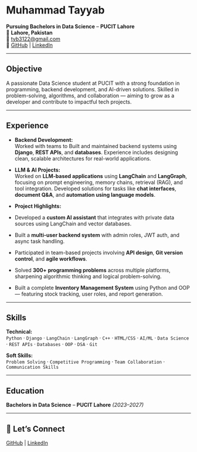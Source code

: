 # Muhammad Tayyab  

**Pursuing Bachelors in Data Science** – **PUCIT Lahore**  
📍 **Lahore, Pakistan**  
📧 [tyb3122@gmail.com](mailto:tyb3122@gmail.com)  
🔗 [GitHub](https://github.com/tyb01) | [LinkedIn](https://www.linkedin.com/in/muhammad-tayyab-42792a262/)  

---

## Objective  
A passionate Data Science student at PUCIT with a strong foundation in programming, backend development, and AI-driven solutions. Skilled in problem-solving, algorithms, and collaboration — aiming to grow as a developer and contribute to impactful tech projects.  

---

## Experience  

-  **Backend Development:**  
  Worked with teams to Built and maintained backend systems using **Django**, **REST APIs**, and **databases**. Experience includes designing clean, scalable architectures for real-world applications.  
  
-  **LLM & AI Projects:**  
  Worked on **LLM-based applications** using **LangChain** and **LangGraph**, focusing on prompt engineering, memory chains, retrieval (RAG), and tool integration. Developed solutions for tasks like **chat interfaces**, **document Q&A**, and **automation using language models**.  
  
-  **Project Highlights:**  
  - Developed a **custom AI assistant** that integrates with private data sources using LangChain and vector databases.  
  - Built a **multi-user backend system** with admin roles, JWT auth, and async task handling.  
  - Participated in team-based projects involving **API design**, **Git version control**, and **agile workflows**.  
- Solved **300+ programming problems** across multiple platforms, sharpening algorithmic thinking and logical problem-solving.  
- Built a complete **Inventory Management System** using Python and OOP — featuring stock tracking, user roles, and report generation.  

---

## Skills  

**Technical:**  
`Python` · `Django` · `LangChain` · `LangGraph` · `C++` · `HTML/CSS` · `AI/ML` · `Data Science` · `REST APIs` · `Databases` · `OOP` · `DSA` · `Git`  

**Soft Skills:**  
`Problem Solving` · `Competitive Programming` · `Team Collaboration` · `Communication Skills`

---

## Education  
**Bachelors in Data Science** – **PUCIT Lahore** *(2023–2027)*  

---

## 🤝 Let’s Connect  
[GitHub](https://github.com/tyb01) | [LinkedIn](https://www.linkedin.com/in/muhammad-tayyab-42792a262/)

